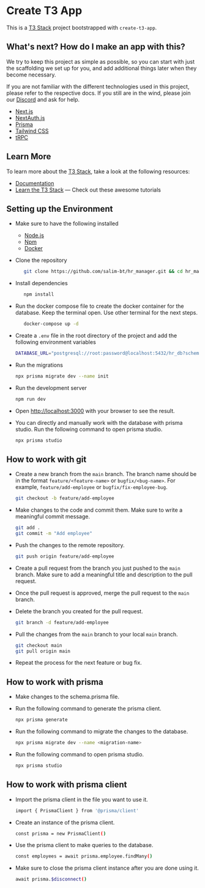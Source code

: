 # Create T3 App

This is a [T3 Stack](https://create.t3.gg/) project bootstrapped with `create-t3-app`.

## What's next? How do I make an app with this?

We try to keep this project as simple as possible, so you can start with just the scaffolding we set up for you, and add additional things later when they become necessary.

If you are not familiar with the different technologies used in this project, please refer to the respective docs. If you still are in the wind, please join our [Discord](https://t3.gg/discord) and ask for help.

- [Next.js](https://nextjs.org)
- [NextAuth.js](https://next-auth.js.org)
- [Prisma](https://prisma.io)
- [Tailwind CSS](https://tailwindcss.com)
- [tRPC](https://trpc.io)

## Learn More

To learn more about the [T3 Stack](https://create.t3.gg/), take a look at the following resources:

- [Documentation](https://create.t3.gg/)
- [Learn the T3 Stack](https://create.t3.gg/en/faq#what-learning-resources-are-currently-available) — Check out these awesome tutorials

## Setting up the Environment

- Make sure to have the following installed

  - [Node.js](https://nodejs.org/en/download/)
  - [Npm](https://www.npmjs.com/get-npm)
  - [Docker](https://docs.docker.com/get-docker/)

- Clone the repository

  ```bash
     git clone https://github.com/salim-bt/hr_manager.git && cd hr_manager
    ```

- Install dependencies

    ```bash
       npm install
    ```

- Run the docker compose file to create the docker container for the database. Keep the terminal open. Use other terminal for the next steps.

    ```bash
       docker-compose up -d
    ```

- Create a `.env` file in the root directory of the project and add the following environment variables

    ```bash
    DATABASE_URL="postgresql://root:password@localhost:5432/hr_db?schema=public"
    ```

- Run the migrations

    ```bash
    npx prisma migrate dev --name init
    ```

- Run the development server

    ```bash
    npm run dev
    ```

- Open [http://localhost:3000](http://localhost:3000) with your browser to see the result.

- You can directly and manually work with the database with prisma studio. Run the following command to open prisma studio.

    ```bash
    npx prisma studio
    ```

## How to work with git

- Create a new branch from the `main` branch. The branch name should be in the format `feature/<feature-name>` or `bugfix/<bug-name>`. For example, `feature/add-employee` or `bugfix/fix-employee-bug`.

    ```bash
    git checkout -b feature/add-employee
    ```

- Make changes to the code and commit them. Make sure to write a meaningful commit message.

    ```bash
    git add .
    git commit -m "Add employee"
    ```

- Push the changes to the remote repository.

    ```bash
    git push origin feature/add-employee
    ```

- Create a pull request from the branch you just pushed to the `main` branch. Make sure to add a meaningful title and description to the pull request.

- Once the pull request is approved, merge the pull request to the `main` branch.

- Delete the branch you created for the pull request.

    ```bash
    git branch -d feature/add-employee
    ```

- Pull the changes from the `main` branch to your local `main` branch.

    ```bash
    git checkout main
    git pull origin main
    ```

- Repeat the process for the next feature or bug fix.

## How to work with prisma

- Make changes to the schema.prisma file.

- Run the following command to generate the prisma client.

    ```bash
    npx prisma generate
    ```

- Run the following command to migrate the changes to the database.

    ```bash
    npx prisma migrate dev --name <migration-name>
    ```

- Run the following command to open prisma studio.

    ```bash
    npx prisma studio
    ```

## How to work with prisma client

- Import the prisma client in the file you want to use it.

    ```bash
    import { PrismaClient } from '@prisma/client'
    ```

- Create an instance of the prisma client.

    ```bash
    const prisma = new PrismaClient()
    ```

- Use the prisma client to make queries to the database.

    ```bash
    const employees = await prisma.employee.findMany()
    ```

- Make sure to close the prisma client instance after you are done using it.

    ```bash
    await prisma.$disconnect()
    ```
